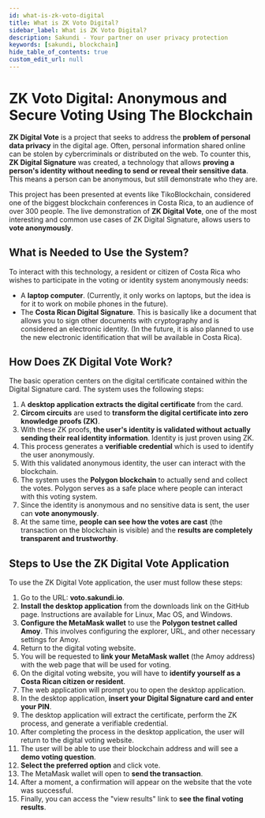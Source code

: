 ```yaml
---
id: what-is-zk-voto-digital
title: What is ZK Voto Digital?
sidebar_label: What is ZK Voto Digital?
description: Sakundi - Your partner on user privacy protection
keywords: [sakundi, blockchain]
hide_table_of_contents: true
custom_edit_url: null
---
```


# ZK Voto Digital: Anonymous and Secure Voting Using The Blockchain

**ZK Digital Vote** is a project that seeks to address the **problem of personal data privacy** in the digital age. Often, personal information shared online can be stolen by cybercriminals or distributed on the web. To counter this, **ZK Digital Signature** was created, a technology that allows **proving a person's identity without needing to send or reveal their sensitive data**. This means a person can be anonymous, but still demonstrate who they are.

This project has been presented at events like TikoBlockchain, considered one of the biggest blockchain conferences in Costa Rica, to an audience of over 300 people. The live demonstration of **ZK Digital Vote**, one of the most interesting and common use cases of ZK Digital Signature, allows users to **vote anonymously**.

## What is Needed to Use the System?

To interact with this technology, a resident or citizen of Costa Rica who wishes to participate in the voting or identity system anonymously needs:

*   A **laptop computer**. (Currently, it only works on laptops, but the idea is for it to work on mobile phones in the future).
*   The **Costa Rican Digital Signature**. This is basically like a document that allows you to sign other documents with cryptography and is considered an electronic identity. (In the future, it is also planned to use the new electronic identification that will be available in Costa Rica).

## How Does ZK Digital Vote Work?

The basic operation centers on the digital certificate contained within the Digital Signature card. The system uses the following steps:

1.  A **desktop application extracts the digital certificate** from the card.
2.  **Circom circuits** are used to **transform the digital certificate into zero knowledge proofs (ZK)**.
3.  With these ZK proofs, **the user's identity is validated without actually sending their real identity information**. Identity is just proven using ZK.
4.  This process generates a **verifiable credential** which is used to identify the user anonymously.
5.  With this validated anonymous identity, the user can interact with the blockchain.
6.  The system uses the **Polygon blockchain** to actually send and collect the votes. Polygon serves as a safe place where people can interact with this voting system.
7.  Since the identity is anonymous and no sensitive data is sent, the user can **vote anonymously**.
8.  At the same time, **people can see how the votes are cast** (the transaction on the blockchain is visible) and the **results are completely transparent and trustworthy**.

## Steps to Use the ZK Digital Vote Application

To use the ZK Digital Vote application, the user must follow these steps:

1.  Go to the URL: **voto.sakundi.io**.
2.  **Install the desktop application** from the downloads link on the GitHub page. Instructions are available for Linux, Mac OS, and Windows.
3.  **Configure the MetaMask wallet** to use the **Polygon testnet called Amoy**. This involves configuring the explorer, URL, and other necessary settings for Amoy.
4.  Return to the digital voting website.
5.  You will be requested to **link your MetaMask wallet** (the Amoy address) with the web page that will be used for voting.
6.  On the digital voting website, you will have to **identify yourself as a Costa Rican citizen or resident**.
7.  The web application will prompt you to open the desktop application.
8.  In the desktop application, **insert your Digital Signature card and enter your PIN**.
9.  The desktop application will extract the certificate, perform the ZK process, and generate a verifiable credential.
10. After completing the process in the desktop application, the user will return to the digital voting website.
11. The user will be able to use their blockchain address and will see a **demo voting question**.
12. **Select the preferred option** and click vote.
13. The MetaMask wallet will open to **send the transaction**.
14. After a moment, a confirmation will appear on the website that the vote was successful.
15. Finally, you can access the "view results" link to **see the final voting results**.
